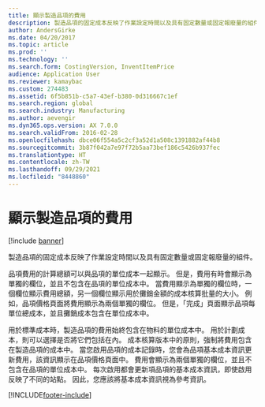 ```yaml
---
title: 顯示製造品項的費用
description: 製造品項的固定成本反映了作業設定時間以及具有固定數量或固定報廢量的組件。
author: AndersGirke
ms.date: 04/20/2017
ms.topic: article
ms.prod: ''
ms.technology: ''
ms.search.form: CostingVersion, InventItemPrice
audience: Application User
ms.reviewer: kamaybac
ms.custom: 274483
ms.assetid: 6f5b851b-c5a7-43ef-b380-0d316667c1ef
ms.search.region: global
ms.search.industry: Manufacturing
ms.author: aevengir
ms.dyn365.ops.version: AX 7.0.0
ms.search.validFrom: 2016-02-28
ms.openlocfilehash: dbce06f554a5c2cf3a52d1a508c1391882af44b8
ms.sourcegitcommit: 3b87f042a7e97f72b5aa73bef186c5426b937fec
ms.translationtype: HT
ms.contentlocale: zh-TW
ms.lasthandoff: 09/29/2021
ms.locfileid: "8448860"
---
```

# <a name="display-charges-for-a-manufactured-item"></a>顯示製造品項的費用

[!include [banner](../includes/banner.md)]

製造品項的固定成本反映了作業設定時間以及具有固定數量或固定報廢量的組件。

品項費用的計算總額可以與品項的單位成本一起顯示。 但是，費用有時會顯示為單獨的欄位，並且不包含在品項的單位成本中。 當費用顯示為單獨的欄位時，一個欄位顯示費用總額，另一個欄位顯示用於攤銷金額的成本核算批量的大小。 例如，品項價格頁面將費用顯示為兩個單獨的欄位。 但是，「完成」頁面顯示品項每單位總成本，並且攤銷成本包含在單位成本中。

用於標準成本時，製造品項的費用始終包含在物料的單位成本中。 用於計劃成本，則可以選擇是否將它們包括在內。 成本核算版本中的原則，強制將費用包含在製造品項的成本中。 當您啟用品項的成本記錄時，您會為品項基本成本資訊更新費用，該資訊顯示在品項價格頁面中。 費用會顯示為兩個單獨的欄位，並且不包含在品項的單位成本中。 每次啟用都會更新項品項的基本成本資訊，即使啟用反映了不同的站點。 因此，您應該將基本成本資訊視為參考資訊。







[!INCLUDE[footer-include](../../includes/footer-banner.md)]